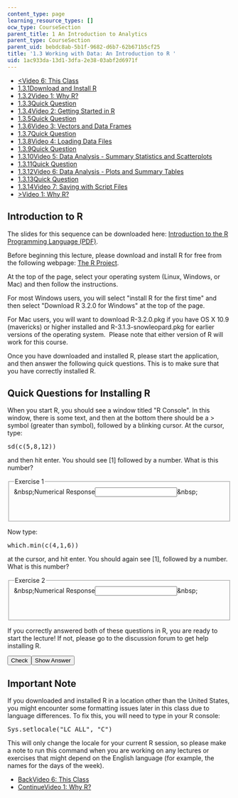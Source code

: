 ```yaml
---
content_type: page
learning_resource_types: []
ocw_type: CourseSection
parent_title: 1 An Introduction to Analytics
parent_type: CourseSection
parent_uid: bebdc8ab-5b1f-9682-d6b7-62b671b5cf25
title: '1.3 Working with Data: An Introduction to R '
uid: 1ac933da-13d1-3dfa-2e38-03abf2d6971f
---
```

<ul class="navigation pagination">     <li id="top_bck_btn"><a href="./resolveuid/3697235ab9798298ffc243742c5e644d">&lt;<span>Video 6: This Class</span></a></li>     <li id="flp_btn_1" class="button_selected"><a href="./resolveuid/1ac933da13d13dfa2e3803abf2d6971f">1.3.1<span>Download and Install R</span></a></li>     <li id="flp_btn_2"><a href="./resolveuid/147b0a1bf22a4f9b0fd1d3a28f92f6da">1.3.2<span>Video 1: Why R?</span></a></li>     <li id="flp_btn_3"><a href="./resolveuid/bf6bcab766283cc7a5f56768b7d94d98">1.3.3<span>Quick Question</span></a></li>     <li id="flp_btn_4"><a href="./resolveuid/c8166228550ceb529a938c3f49d12635">1.3.4<span>Video 2: Getting Started in R</span></a></li>     <li id="flp_btn_5"><a href="./resolveuid/6d15911d74a32c9061ff8518be46780c">1.3.5<span>Quick Question</span></a></li>     <li id="flp_btn_6"><a href="./resolveuid/db37fee9220d4ca01ae046baacb7fc38">1.3.6<span>Video 3: Vectors and Data Frames</span></a></li>     <li id="flp_btn_7"><a href="./resolveuid/49c8f31e6b0499eb8a48b542d04cf7bc">1.3.7<span>Quick Question</span></a></li>     <li id="flp_btn_8"><a href="./resolveuid/70fe7ef6c25730efb98222eac766dbc4">1.3.8<span>Video 4: Loading Data Files</span></a></li>     <li id="flp_btn_9"><a href="./resolveuid/e3496feebb6827a97779dea4bd50cc77">1.3.9<span>Quick Question</span></a></li>     <li id="flp_btn_10"><a href="./resolveuid/eeb22344b68207d4d7b6e8fcc1cd06b6">1.3.10<span>Video 5: Data Analysis - Summary Statistics and Scatterplots</span></a></li>     <li id="flp_btn_11"><a href="./resolveuid/85a26423d9d75842c382af54b0eaaadd">1.3.11<span>Quick Question</span></a></li>     <li id="flp_btn_12"><a href="./resolveuid/050acd529f55fd87a5c298728b4daa03">1.3.12<span>Video 6: Data Analysis - Plots and Summary Tables</span></a></li>     <li id="flp_btn_13"><a href="./resolveuid/64119b703f1d42bf97ce9f87d64a094c">1.3.13<span>Quick Question</span></a></li>     <li id="flp_btn_14"><a href="./resolveuid/5b9fe301be29cb46df9fedbbf748fc62">1.3.14<span>Video 7: Saving with Script Files</span></a></li>     <li id="top_continue_btn"><a href="./resolveuid/147b0a1bf22a4f9b0fd1d3a28f92f6da">&gt;<span>Video 1: Why R?</span></a></li> </ul> <h2 class="subhead">Introduction to R</h2><p>The slides for this sequence can be downloaded here: <a href="./resolveuid/95e1dea61a0c566e8b1fe4ab6b1309ff">Introduction to the R Programming Language (PDF)</a>.</p> <p>Before beginning this lecture, please download and install R for free from the following webpage: <a href="http://www.cran.r-project.org">The R Project</a>.</p> <p>At the top of the page, select your operating system (Linux, Windows, or Mac) and then follow the instructions.&nbsp;</p> <p>For most Windows users, you will select &quot;install R for the first time&quot; and then select &quot;Download R 3.2.0 for Windows&quot; at the top of the page.&nbsp;</p> <p>For Mac users, you will want to download R-3.2.0.pkg if you have OS X 10.9 (mavericks) or higher installed and R-3.1.3-snowleopard.pkg for earlier versions of the operating system. &nbsp;Please note that either version of R will work for this course.</p> <p>Once you have downloaded and installed R, please start the application, and then answer the following quick questions. This is to make sure that you have correctly installed R.</p> <h2 class="subhead">Quick Questions for Installing R</h2> <div class="self_assessment"><p display_name="Quick Questions for Installing R" url_name="Quick_Questions_for_Installing_R_0">When you start R, you should see a window titled &quot;R Console&quot;. In this window, there is some text, and then at the bottom there should be a &gt; symbol (greater than symbol), followed by a blinking cursor. At the cursor, type:</p> <pre>
sd(c(5,8,12))</pre> <div id="Q1_div" class="problem_question"><p display_name="Quick Questions for Installing R" url_name="Quick_Questions_for_Installing_R_2">and then hit enter. You should see [1] followed by a number. What is this number?</p> <fieldset><legend class="visually-hidden">Exercise 1</legend> <div class="choice"><label id="Q1_label"><span id="Q1_aria_status" tabindex="-1" class="visually-hidden">&amp;nbsp;</span><span class="visually-hidden">Numerical Response</span><input type="text" id="Q1_input" value="" onkeypress="numericTypedOrDropDownSelected(1)" class="problem_text_input" /><input type="hidden" id="Q1_ans" value="3.511885" /><input type="hidden" id="Q1_tolerance" value="1%" /><span id="Q1_normal_status" class="nostatus" aria-hidden="true">&amp;nbsp;</span></label></div> <p id="S1_ans" tabindex="-1" class="problem_answer">&nbsp;</p> </fieldset></div> <p display_name="Quick Questions for Installing R" url_name="Quick_Questions_for_Installing_R_4">Now type:</p> <pre>
which.min(c(4,1,6))</pre> <div id="Q2_div" class="problem_question"><p display_name="Quick Questions for Installing R" url_name="Quick_Questions_for_Installing_R_6">at the cursor, and hit enter. You should again see [1], followed by a number. What is this number?</p> <fieldset><legend class="visually-hidden">Exercise 2</legend> <div class="choice"><label id="Q2_label"><span id="Q2_aria_status" tabindex="-1" class="visually-hidden">&amp;nbsp;</span><span class="visually-hidden">Numerical Response</span><input type="text" id="Q2_input" value="" onkeypress="numericTypedOrDropDownSelected(2)" class="problem_text_input" /><input type="hidden" id="Q2_ans" value="2" /><input type="hidden" id="Q2_tolerance" value="1%" /><span id="Q2_normal_status" class="nostatus" aria-hidden="true">&amp;nbsp;</span></label></div> <p id="S2_ans" tabindex="-1" class="problem_answer">&nbsp;</p> </fieldset></div> <p display_name="Quick Questions for Installing R" url_name="Quick_Questions_for_Installing_R_8">If you correctly answered both of these questions in R, you are ready to start the lecture! If not, please go to the discussion forum to get help installing R.</p> <div class="action"><button id="Q1_button" onclick="checkAnswer({1: 'numerical', 2: 'numerical'})" class="problem_mo_button">Check</button><button id="Q1_button_show" onclick="showHideSolution({1: 'numerical', 2: 'numerical'}, 1, [])" class="problem_mo_button">Show Answer</button></div></div> <h2 class="subhead">Important Note</h2> <p>If you downloaded and installed R in a location other than the United States, you might encounter some formatting issues later in this class due to language differences. To fix this, you will need to type in your R console:</p> <pre>
Sys.setlocale(&quot;LC_ALL&quot;, &quot;C&quot;)</pre> <p>This will only change the locale for your current R session, so please make a note to run this command when you are working on any lectures or exercises that might depend on the English language (for example, the names for the days of the week).</p> <ul class="navigation progress">     <li id="bck_btn"><a href="./resolveuid/3697235ab9798298ffc243742c5e644d">Back<span>Video 6: This Class</span></a></li>     <li id="continue_btn"><a href="./resolveuid/147b0a1bf22a4f9b0fd1d3a28f92f6da">Continue<span>Video 1: Why R?</span></a></li> </ul><p>&nbsp;</p>